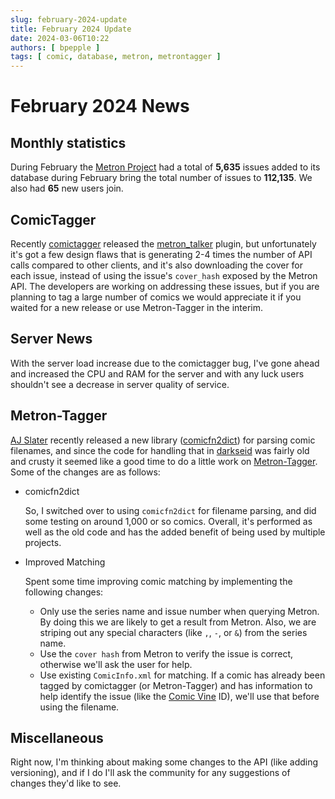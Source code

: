 ```yaml
---
slug: february-2024-update
title: February 2024 Update
date: 2024-03-06T10:22
authors: [ bpepple ]
tags: [ comic, database, metron, metrontagger ]
---
```


# February 2024 News

## Monthly statistics

During February the [Metron Project](https://metron.cloud/) had a total of **5,635** issues added to its database during
February bring the total number of issues to **112,135**. We also had **65** new users join.

## ComicTagger

Recently [comictagger](https://github.com/comictagger/comictagger) released the [metron_talker](https://github.com/comictagger/metron_talker) plugin, but unfortunately it's got a few design flaws
that is generating 2-4 times the number of API calls compared to other clients, and it's also downloading the cover for
each issue, instead of using the issue's `cover_hash` exposed by the Metron API. The developers are working on
addressing these issues, but if you are planning to tag a large number of comics we would appreciate it if you waited
for a new release or use Metron-Tagger in the interim.

## Server News

With the server load increase due to the comictagger bug, I've gone ahead and increased the CPU and RAM for the server
and with any luck users shouldn't see a decrease in server quality of service.

## Metron-Tagger

[AJ Slater](https://github.com/ajslater) recently released a new library ([comicfn2dict](https://github.com/ajslater/comicfn2dict)) for parsing comic filenames, and since the code
for handling that in [darkseid](https://github.com/Metron-Project/darkseid) was fairly old and crusty it seemed like a good time to do a little work on
[Metron-Tagger](https://github.com/Metron-Project/metron-tagger). Some of the changes are as follows:

- comicfn2dict

  So, I switched over to using `comicfn2dict` for filename parsing, and did some testing on around 1,000 or so comics.
  Overall, it's performed as well as the old code and has the added benefit of being used by multiple projects.

- Improved Matching

  Spent some time improving comic matching by implementing the following changes:

    - Only use the series name and issue number when querying Metron. By doing this we are likely to get a result from
      Metron. Also, we are striping out any special characters (like `,`, `-`, or `&`) from the series name.
    - Use the `cover hash` from Metron to verify the issue is correct, otherwise we'll ask the user for help.
    - Use existing `ComicInfo.xml` for matching. If a comic has already been tagged by comictagger (or Metron-Tagger)
      and has information to help identify the issue (like the [Comic Vine](https://comicvine.gamespot.com/) ID), we'll
      use that before using the filename.

## Miscellaneous

Right now, I'm thinking about making some changes to the API (like adding versioning), and if I do I'll ask the
community for any suggestions of changes they'd like to see.





